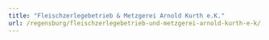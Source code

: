 ```yaml
---
title: "Fleischzerlegebetrieb & Metzgerei Arnold Kurth e.K."
url: /regensburg/fleischzerlegebetrieb-und-metzgerei-arnold-kurth-e-k/
---
```


